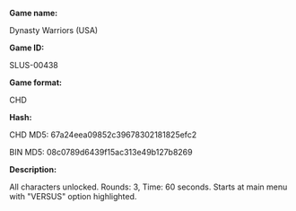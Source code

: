 **Game name:**

Dynasty Warriors (USA)

**Game ID:**

SLUS-00438

**Game format:**

CHD

**Hash:**

CHD MD5: 67a24eea09852c39678302181825efc2

BIN MD5: 08c0789d6439f15ac313e49b127b8269

**Description:**

All characters unlocked. Rounds: 3, Time: 60 seconds. Starts at main menu with "VERSUS" option highlighted.